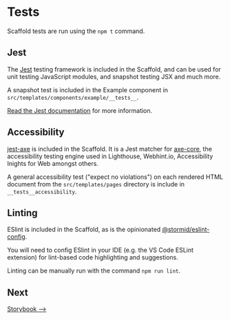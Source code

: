 # Tests

Scaffold tests are run using the `npm t` command.

## Jest
The [Jest](https://jestjs.io/) testing framework is included in the Scaffold, and can be used for unit testing JavaScript modules, and snapshot testing JSX and much more.

A snapshot test is included in the Example component in `src/templates/components/example/__tests__`.

[Read the Jest documentation](https://jestjs.io/docs/getting-started) for more information.

## Accessibility
[jest-axe](https://github.com/nickcolley/jest-axe#readme) is included in the Scaffold. It is a Jest matcher for [axe-core](https://github.com/dequelabs/axe-core), the accessibility testing engine used in Lighthouse, Webhint.io, Accessibility Inights for Web amongst others.

A general accessibility test ("expect no violations") on each rendered HTML document from the `src/templates/pages` directory is include in `__tests__accessibility`.


## Linting
ESlint is included in the Scaffold, as is the opinionated [@stormid/eslint-config](https://github.com/stormid/eslint-config).

You will need to config ESlint in your IDE (e.g. the VS Code ESLint extension) for lint-based code highlighting and suggestions.

Linting can be manually run with the command `npm run lint`.


## Next
[Storybook ⟶](../storybook/index.md)
